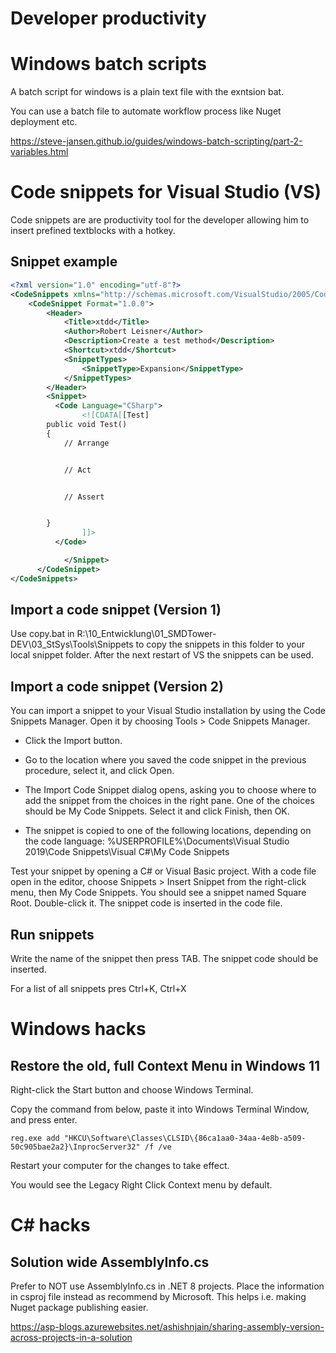 Developer productivity
==============

# Windows batch scripts

A batch script for windows is a plain text file with the exntsion bat.

You can use a batch file to automate workflow process like Nuget deployment etc.

https://steve-jansen.github.io/guides/windows-batch-scripting/part-2-variables.html



# Code snippets for Visual Studio (VS)

Code snippets are are productivity tool for the developer allowing him to insert prefined textblocks with a hotkey.

## Snippet example

``` xml
<?xml version="1.0" encoding="utf-8"?>
<CodeSnippets xmlns="http://schemas.microsoft.com/VisualStudio/2005/CodeSnippet">
    <CodeSnippet Format="1.0.0">
		<Header>
			<Title>xtdd</Title>
			<Author>Robert Leisner</Author>
			<Description>Create a test method</Description>
			<Shortcut>xtdd</Shortcut>
			<SnippetTypes>
				<SnippetType>Expansion</SnippetType>
			</SnippetTypes>
		</Header>
		<Snippet>
		  <Code Language="CSharp">
				<![CDATA[[Test]
        public void Test()
        {
            // Arrange 


            // Act  


            // Assert


        }
				]]>
		  </Code>

			</Snippet>
      </CodeSnippet>
</CodeSnippets>
```
##  Import a code snippet (Version 1)

Use copy.bat in R:\10_Entwicklung\01_SMDTower-DEV\03_StSys\Tools\Snippets to copy the snippets in this folder 
to your local snippet folder. After the next restart of VS the snippets can be used.

## Import a code snippet (Version 2)


You can import a snippet to your Visual Studio installation by using the Code Snippets Manager. Open it by choosing Tools > Code Snippets Manager.

-	Click the Import button.

-	Go to the location where you saved the code snippet in the previous procedure, select it, and click Open.

-	The Import Code Snippet dialog opens, asking you to choose where to add the snippet from the choices in the right pane. One of the choices should be My Code Snippets. Select it and click Finish, then OK.

-	The snippet is copied to one of the following locations, depending on the code language: %USERPROFILE%\Documents\Visual Studio 2019\Code Snippets\Visual C#\My Code Snippets

Test your snippet by opening a C# or Visual Basic project. With a code file open in the editor, choose Snippets > Insert Snippet from the right-click menu, then My Code Snippets. You should see a snippet named Square Root. Double-click it.
The snippet code is inserted in the code file.

## Run snippets

Write the name of the snippet then press TAB. The snippet code should be inserted.

For a list of all snippets pres Ctrl+K, Ctrl+X


# Windows hacks

## Restore the old, full Context Menu in Windows 11

Right-click the Start button and choose Windows Terminal.

Copy the command from below, paste it into Windows Terminal Window, and press enter.

```
reg.exe add "HKCU\Software\Classes\CLSID\{86ca1aa0-34aa-4e8b-a509-50c905bae2a2}\InprocServer32" /f /ve
```

Restart your computer for the changes to take effect.

You would see the Legacy Right Click Context menu by default.

# C# hacks

## Solution wide AssemblyInfo.cs

Prefer to NOT use AssemblyInfo.cs in .NET 8 projects. Place the information in csproj file instead as recommend by Microsoft. This helps i.e. making Nuget package publishing easier.

https://asp-blogs.azurewebsites.net/ashishnjain/sharing-assembly-version-across-projects-in-a-solution

